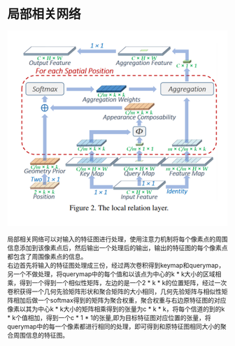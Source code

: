 # 局部相关网络
<div align=center><img src="https://github.com/fate-fight/paper/blob/master/images/full_lr.png"/></div><br/>
		局部相关网络可以对输入的特征图进行处理，使用注意力机制将每个像素点的周围信息添加到该像素点后，然后输出一个处理后的输出，输出的特征图的每个像素点都包含了周围像素点的信息。  <br/>
		右边首先将输入的特征图处理成三份，经过两次卷积得到keymap和querymap，另一个不做处理，将querymap中的每个值和以该点为中心的k * k大小的区域相乘，得到一个得到一个相似性矩阵，左边的是一个2 * k * k的位置矩阵，经过一次卷积获得一个几何先验矩阵形状和聚合矩阵的大小相同，几何先验矩阵与相似性矩阵相加后做一个softmax得到的矩阵为聚合权重，聚合权重与右边原特征图的对应像素以其为中心k * k大小的矩阵相乘得到的张量为c * k * k，将每个信道的到的k * k个值相加，得到一个c * 1 * 1的张量,即为目标特征图对应位置的张量，将querymap中的每一个像素都进行相同的处理，即可得到和原特征图相同大小的聚合周围信息的特征图。  
